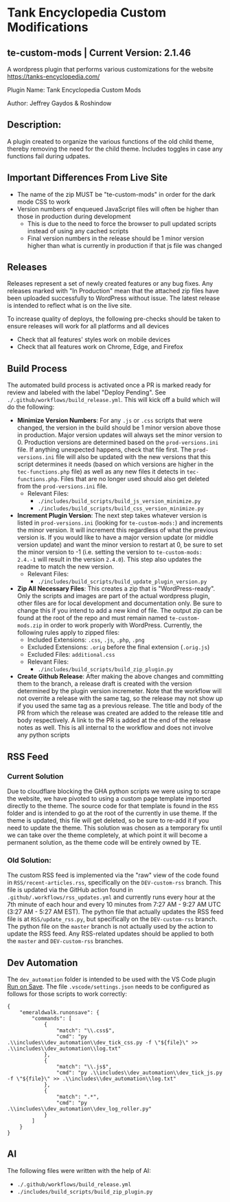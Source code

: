 # Tank Encyclopedia Custom Modifications
## te-custom-mods | Current Version: 2.1.46

A wordpress plugin that performs various customizations for the website https://tanks-encyclopedia.com/

Plugin Name: Tank Encyclopedia Custom Mods

Author: Jeffrey Gaydos & Roshindow

## Description:
A plugin created to organize the various functions of the old child theme, thereby removing the need for the child theme. Includes toggles in case any functions fail during udpates.

## Important Differences From Live Site
- The name of the zip MUST be "te-custom-mods" in order for the dark mode CSS to work
- Version numbers of enqueued JavaScript files will often be higher than those in production during development
  - This is due to the need to force the browser to pull updated scripts instead of using any cached scripts
  - Final version numbers in the release should be 1 minor version higher than what is currently in production if that js file was changed

## Releases
Releases represent a set of newly created features or any bug fixes. Any releases marked with "In Production" mean that the attached zip files have been uploaded successfully to WordPress without issue. The latest release is intended to reflect what is on the live site.

To increase quality of deploys, the following pre-checks should be taken to ensure releases will work for all platforms and all devices
- Check that all features' styles work on mobile devices
- Check that all features work on Chrome, Edge, and Firefox

## Build Process
The automated build process is activated once a PR is marked ready for review and labeled with the label "Deploy Pending". See `./.github/workflows/build_release.yml`. This will kick off a build which will do the following:
- **Minimize Version Numbers**: For any `.js` or `.css` scripts that were changed, the version in the build should be 1 minor version above those in production. Major version updates will always set the minor version to 0. Production versions are determined based on the `prod-versions.ini` file. If anything unexpected happens, check that file first. The `prod-versions.ini` file will also be updated with the new versions that this script determines it needs (based on which versions are higher in the `tec-functions.php` file) as well as any new files it detects in `tec-functions.php`. Files that are no longer used should also get deleted from the `prod-versions.ini` file.
  - Relevant Files:
    - `./includes/build_scripts/build_js_version_minimize.py`
    - `./includes/build_scripts/build_css_version_minimize.py`
- **Increment Plugin Version**: The next step takes whatever version is listed in `prod-versions.ini` (looking for `te-custom-mods:`) and increments the minor version. It will increment this regardless of what the previous version is. If you would like to have a major version update (or middle version update) and want the minor version to restart at 0, be sure to set the minor version to -1 (i.e. setting the version to `te-custom-mods: 2.4.-1` will result in the version `2.4.0`). This step also updates the readme to match the new version.
  - Relevant Files:
    - `./includes/build_scripts/build_update_plugin_version.py`
- **Zip All Necessary Files**: This creates a zip that is "WordPress-ready". Only the scripts and images are part of the actual wordpress plugin, other files are for local development and documentation only. Be sure to change this if you intend to add a new kind of file. The output zip can be found at the root of the repo and must remain named `te-custom-mods.zip` in order to work properly with WordPress. Currently, the following rules apply to zipped files:
  - Included Extensions: `.css`, `.js`, `.php`, `.png`
  - Excluded Extensions: `.orig` before the final extension (`.orig.js`)
  - Excluded Files: `additional.css`
  - Relevant Files:
    - `./includes/build_scripts/build_zip_plugin.py`
- **Create Github Release**: After making the above changes and committing them to the branch, a release draft is created with the version determined by the plugin version incremeter. Note that the workflow will not overrite a release with the same tag, so the release may not show up if you used the same tag as a previous release. The title and body of the PR from which the release was created are added to the release title and body respectively. A link to the PR is added at the end of the release notes as well. This is all internal to the workflow and does not involve any python scripts

## RSS Feed

### Current Solution

Due to cloudflare blocking the GHA python scripts we were using to scrape the website, we have pivoted to using a custom page template imported directly to the theme. The source code for that template is found in the `RSS` folder and is intended to go at the root of the currently in use theme. If the theme is updated, this file will get deleted, so be sure to re-add it if you need to update the theme. This solution was chosen as a temporary fix until we can take over the theme completely, at which point it will become a permanent solution, as the theme code will be entirely owned by TE.

### Old Solution:

The custom RSS feed is implemented via the "raw" view of the code found in `RSS/recent-articles.rss`, specifically on the `DEV-custom-rss` branch. This file is updated via the GitHub action found in `.github/.workflows/rss_updates.yml` and currently runs every hour at the 7th minute of each hour and every 10 minutes from 7:27 AM - 9:27 AM UTC (3:27 AM - 5:27 AM EST). The python file that actually updates the RSS feed file is at `RSS/update_rss.py`, but specifically on the `DEV-custom-rss` branch. The python file on the `master` branch is not actually used by the action to update the RSS feed. Any RSS-related updates should be applied to both the `master` and `DEV-custom-rss` branches.

## Dev Automation

The `dev_automation` folder is intended to be used with the VS Code plugin [Run on Save](https://marketplace.visualstudio.com/items?itemName=emeraldwalk.RunOnSave&ssr=false#overview). The file `.vscode/settings.json` needs to be configured as follows for those scripts to work correctly:
```
{
    "emeraldwalk.runonsave": {
        "commands": [
            {
                "match": "\\.css$",
                "cmd": "py .\\includes\\dev_automation\\dev_tick_css.py -f \"${file}\" >> .\\includes\\dev_automation\\log.txt"
            },
            {
                "match": "\\.js$",
                "cmd": "py .\\includes\\dev_automation\\dev_tick_js.py -f \"${file}\" >> .\\includes\\dev_automation\\log.txt"
            },
            {
                "match": ".*",
                "cmd": "py .\\includes\\dev_automation\\dev_log_roller.py"
            }
        ]
    }
}
```

## AI

The following files were written with the help of AI:
- `./.github/workflows/build_release.yml`
- `./includes/build_scripts/build_zip_plugin.py`
